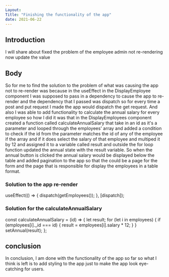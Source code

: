 ```yaml
---
Layout:
Title: "Finishing the functionality of the app"
date: 2021-06-22
---
```


## Introduction

I will share about fixed the problem of the employee admin not re-rendering now update the value

## Body

So for me to find the solution to the problem of what was causing the app not to re-render was because in the useEffect in the DisplayEmployee component I was supposed to pass in a dependency to cause the app to re-render and the dependency that I passed was dispatch so for every time a post and put request I made the app would dispatch the get request. And also I was able to add functionality to calculate the annual salary for every employee so how I did it was that in the DisplayEmployees component created a function called calculateAnnualSalary that take in an id as it's a parameter and looped through the employees' array and added a condition to check if the id from the parameter matches the id of any of the employee if the array and if it does select the salary of that employee and multiped it by 12 and assigned it to a variable called result and outside the for loop function updated the annual state with the result variable. So when the annual button is clicked the annual salary would be displayed below the table and added pagination to the app so that the could be a page for the form and the page that is responsible for display the employees in a table format.

### Solution to the app re-render

useEffect(() => {
dispatch(getEmployees());
}, [dispatch]);

### Solution for the calculateAnnualSalary

const calculateAnnualSalary = (id) => {
let result;
for (let i in employees) {
if (employees[i].\_id === id) {
result = employees[i].salary \* 12;
}
}
setAnnual(result);
};

## conclusion

In conclusion, I am done with the functionality of the app so far so what I think is left is to add styling to the app just to make the app look eye-catching for users.
